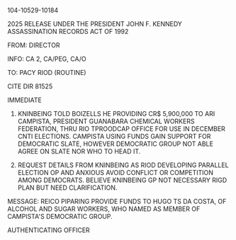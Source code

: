 104-10529-10184

2025 RELEASE UNDER THE PRESIDENT JOHN F. KENNEDY ASSASSINATION RECORDS ACT OF 1992

FROM: DIRECTOR

INFO: CA 2, CA/PEG, CA/O

TO: PACY RIOD (ROUTINE)

CITE DIR 81525

IMMEDIATE

1. KNINBEING TOLD BOIZELLS HE PROVIDING CR$ 5,900,000 TO ARI CAMPISTA, PRESIDENT GUANABARA CHEMICAL WORKERS FEDERATION, THRU RIO TPROODCAP OFFICE FOR USE IN DECEMBER CNTI ELECTIONS. CAMPISTA USING FUNDS GAIN SUPPORT FOR DEMOCRATIC SLATE, HOWEVER DEMOCRATIC GROUP NOT ABLE AGREE ON SLATE NOR WHO TO HEAD IT.

2. REQUEST DETAILS FROM KNINBEING AS RIOD DEVELOPING PARALLEL ELECTION OP AND ANXIOUS AVOID CONFLICT OR COMPETITION AMONG DEMOCRATS. BELIEVE KNINBEING GP NOT NECESSARY RIGD PLAN BUT NEED CLARIFICATION.

MESSAGE: REICO PIPARING PROVIDE FUNDS TO HUGO TS DA COSTA, OF ALCOHOL AND SUGAR WORKERS, WHO NAMED AS MEMBER OF CAMPISTA'S DEMOCRATIC GROUP.

AUTHENTICATING OFFICER
